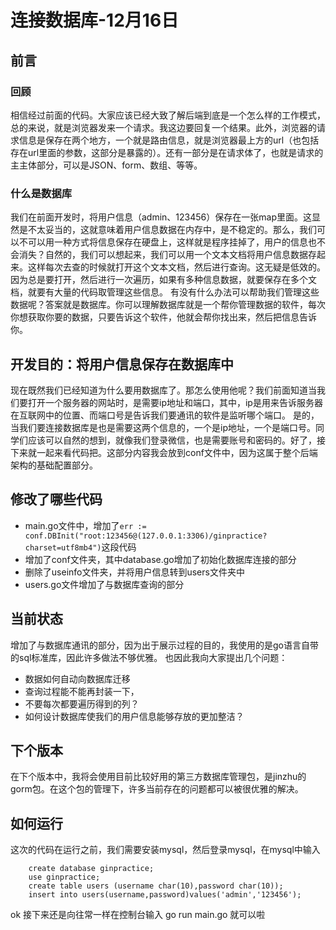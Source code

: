 # 连接数据库-12月16日

## 前言

### 回顾

相信经过前面的代码。大家应该已经大致了解后端到底是一个怎么样的工作模式，总的来说，就是浏览器发来一个请求。我这边要回复一个结果。此外，浏览器的请求信息是保存在两个地方，一个就是路由信息，就是浏览器最上方的url（也包括存在url里面的参数，这部分是暴露的）。还有一部分是在请求体了，也就是请求的主主体部分，可以是JSON、form、数组、等等。

### 什么是数据库

我们在前面开发时，将用户信息（admin、123456）保存在一张map里面。这显然是不太妥当的，这就意味着用户信息数据在内存中，是不稳定的。那么，我们可以不可以用一种方式将信息保存在硬盘上，这样就是程序挂掉了，用户的信息也不会消失？自然的，我们可以想起来，我们可以用一个文本文档将用户信息数据存起来。这样每次去查的时候就打开这个文本文档，然后进行查询。这无疑是低效的。因为总是要打开，然后进行一次遍历，如果有多种信息数据，就要保存在多个文档，就要有大量的代码取管理这些信息。
有没有什么办法可以帮助我们管理这些数据呢？答案就是数据库。你可以理解数据库就是一个帮你管理数据的软件，每次你想获取你要的数据，只要告诉这个软件，他就会帮你找出来，然后把信息告诉你。

## 开发目的：将用户信息保存在数据库中

现在既然我们已经知道为什么要用数据库了。那怎么使用他呢？我们前面知道当我们要打开一个服务器的网站时，是需要ip地址和端口，其中，ip是用来告诉服务器在互联网中的位置、而端口号是告诉我们要通讯的软件是监听哪个端口。
是的，当我们要连接数据库是也是需要这两个信息的，一个是ip地址，一个是端口号。同学们应该可以自然的想到，就像我们登录微信，也是需要账号和密码的。好了，接下来就一起来看代码把。这部分内容我会放到conf文件中，因为这属于整个后端架构的基础配置部分。

## 修改了哪些代码

* main.go文件中，增加了`err := conf.DBInit("root:123456@(127.0.0.1:3306)/ginpractice?charset=utf8mb4")`这段代码
* 增加了conf文件夹，其中database.go增加了初始化数据库连接的部分
* 删除了useinfo文件夹，并将用户信息转到users文件夹中
* users.go文件增加了与数据库查询的部分

## 当前状态

增加了与数据库通讯的部分，因为出于展示过程的目的，我使用的是go语言自带的sql标准库，因此许多做法不够优雅。
也因此我向大家提出几个问题：

* 数据如何自动向数据库迁移
* 查询过程能不能再封装一下，
* 不要每次都要遍历得到的列？
* 如何设计数据库使我们的用户信息能够存放的更加整洁？

## 下个版本

在下个版本中，我将会使用目前比较好用的第三方数据库管理包，是jinzhu的gorm包。在这个包的管理下，许多当前存在的问题都可以被很优雅的解决。

## 如何运行

这次的代码在运行之前，我们需要安装mysql，然后登录mysql，在mysql中输入
```
    create database ginpractice;
    use ginpractice;
    create table users (username char(10),password char(10));
    insert into users(username,password)values('admin','123456');
```

ok 接下来还是向往常一样在控制台输入 go run main.go 就可以啦